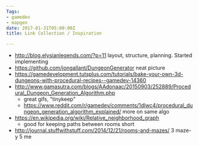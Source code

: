 ```yaml
---
Tags:
- gamedev
- mapgen
date: 2017-01-31T05:09:00Z
title: Link Collection / Inspiration

---
```


- http://blog.elysianlegends.com/?p=11 layout, structure, planning. Started implementing
- https://github.com/jongallant/DungeonGenerator neat picture
- https://gamedevelopment.tutsplus.com/tutorials/bake-your-own-3d-dungeons-with-procedural-recipes--gamedev-14360
- http://www.gamasutra.com/blogs/AAdonaac/20150903/252889/Procedural_Dungeon_Generation_Algorithm.php
	- great gifs, "tinykeep"
	- https://www.reddit.com/r/gamedev/comments/1dlwc4/procedural_dungeon_generation_algorithm_explained/ more on same algo
- https://en.wikipedia.org/wiki/Relative_neighborhood_graph
	- good for keeping paths between rooms short
- http://journal.stuffwithstuff.com/2014/12/21/rooms-and-mazes/ 3 maze-y 5 me
